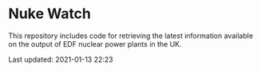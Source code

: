 # Nuke Watch

This repository includes code for retrieving the latest information available on the output of EDF nuclear power plants in the UK.

Last updated: 2021-01-13 22:23